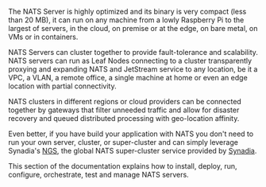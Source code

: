 The NATS Server is highly optimized and its binary is very compact (less than 20 MB), it can run on any machine from a lowly Raspberry Pi to the largest of servers, in the cloud, on premise or at the edge, on bare metal, on VMs or in containers.

NATS Servers can cluster together to provide fault-tolerance and scalability. NATS servers can run as Leaf Nodes connecting to a cluster transparently proxying and expanding NATS and JetStream service to any location, be it a VPC, a VLAN, a remote office, a single machine at home or even an edge location with partial connectivity.

NATS clusters in different regions or cloud providers can be connected together by gateways that filter unneeded traffic and allow for disaster recovery and queued distributed processing with geo-location affinity.

Even better, if you have build your application with NATS you don't need to run your own server, cluster, or super-cluster and can simply leverage Synadia's [NGS](https://www.synadia.com/cloud), the global NATS super-cluster service provided by [Synadia](https://www.synadia.com?utm_source=nats_docs&utm_medium=nats).

This section of the documentation explains how to install, deploy, run, configure, orchestrate, test and manage NATS servers.
